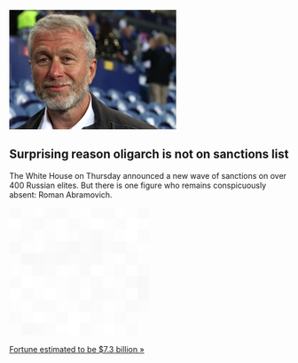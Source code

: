 
![Surprising reason oligarch is not on sanctions list](./20220324175840.png)
## Surprising reason oligarch is not on sanctions list

The White House on Thursday announced a new wave of sanctions on over 400 Russian elites. But there is one figure who remains conspicuously absent: Roman Abramovich.

![pic](../square_bg.png)

[Fortune estimated to be $7.3 billion »](https://www.yahoo.com/finance/news/roman-abramovich-missing-russia-sanctions-list-162634626.html)
